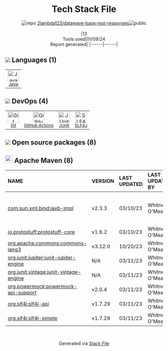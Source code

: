 <!--
&lt;--- Readme.md Snippet without images Start ---&gt;
## Tech Stack
2lambda123/datawave-base-rest-responses is built on the following main stack:

- [Java](https://www.java.com) – Languages
- [JUnit](http://junit.org/) – Testing Frameworks
- [SLF4J](http://slf4j.org/) – Log Management
- [GitHub Actions](https://github.com/features/actions) – Continuous Integration

Full tech stack [here](/techstack.md)

&lt;--- Readme.md Snippet without images End ---&gt;

&lt;--- Readme.md Snippet with images Start ---&gt;
## Tech Stack
2lambda123/datawave-base-rest-responses is built on the following main stack:

- <img width='25' height='25' src='https://img.stackshare.io/service/995/K85ZWV2F.png' alt='Java'/> [Java](https://www.java.com) – Languages
- <img width='25' height='25' src='https://img.stackshare.io/service/2020/874086.png' alt='JUnit'/> [JUnit](http://junit.org/) – Testing Frameworks
- <img width='25' height='25' src='https://img.stackshare.io/service/2805/05518ecaa42841e834421e9d6987b04f_400x400.png' alt='SLF4J'/> [SLF4J](http://slf4j.org/) – Log Management
- <img width='25' height='25' src='https://img.stackshare.io/service/11563/actions.png' alt='GitHub Actions'/> [GitHub Actions](https://github.com/features/actions) – Continuous Integration

Full tech stack [here](/techstack.md)

&lt;--- Readme.md Snippet with images End ---&gt;
-->
<div align="center">

# Tech Stack File
![](https://img.stackshare.io/repo.svg "repo") [2lambda123/datawave-base-rest-responses](https://github.com/2lambda123/datawave-base-rest-responses)![](https://img.stackshare.io/public_badge.svg "public")
<br/><br/>
|13<br/>Tools used|01/09/24 <br/>Report generated|
|------|------|
</div>

## <img src='https://img.stackshare.io/languages.svg'/> Languages (1)
<table><tr>
  <td align='center'>
  <img width='36' height='36' src='https://img.stackshare.io/service/995/K85ZWV2F.png' alt='Java'>
  <br>
  <sub><a href="https://www.java.com">Java</a></sub>
  <br>
  <sub></sub>
</td>

</tr>
</table>

## <img src='https://img.stackshare.io/devops.svg'/> DevOps (4)
<table><tr>
  <td align='center'>
  <img width='36' height='36' src='https://img.stackshare.io/service/1046/git.png' alt='Git'>
  <br>
  <sub><a href="http://git-scm.com/">Git</a></sub>
  <br>
  <sub></sub>
</td>

<td align='center'>
  <img width='36' height='36' src='https://img.stackshare.io/service/11563/actions.png' alt='GitHub Actions'>
  <br>
  <sub><a href="https://github.com/features/actions">GitHub Actions</a></sub>
  <br>
  <sub></sub>
</td>

<td align='center'>
  <img width='36' height='36' src='https://img.stackshare.io/service/2020/874086.png' alt='JUnit'>
  <br>
  <sub><a href="http://junit.org/">JUnit</a></sub>
  <br>
  <sub></sub>
</td>

<td align='center'>
  <img width='36' height='36' src='https://img.stackshare.io/service/2805/05518ecaa42841e834421e9d6987b04f_400x400.png' alt='SLF4J'>
  <br>
  <sub><a href="http://slf4j.org/">SLF4J</a></sub>
  <br>
  <sub></sub>
</td>

</tr>
</table>


## <img src='https://img.stackshare.io/group.svg' /> Open source packages (8)</h2>

## <img width='24' height='24' src='https://img.stackshare.io/package_manager/977/default_9833f2ef0bbc2a946b4cc5e9307264033361076b.png'/> Apache Maven (8)

|NAME|VERSION|LAST UPDATED|LAST UPDATED BY|LICENSE|VULNERABILITIES|
|:------|:------|:------|:------|:------|:------|
|[com.sun.xml.bind:jaxb-impl](http://jaxb.java.net/)|v2.3.3|03/10/23|Whitney O'Meara |CDDL-1.1,CNRI-Python-GPL-Compatible|N/A|
|[io.protostuff:protostuff-core](https://protostuff.github.io)|v1.6.2|03/10/23|Whitney O'Meara |Apache-2.0|N/A|
|[org.apache.commons:commons-lang3](http://commons.apache.org/proper/commons-lang/)|v3.12.0|10/20/23|Whitney O'Meara |Apache-2.0|N/A|
|[org.junit.jupiter:junit-jupiter-engine](https://junit.org/junit5/)|N/A|03/11/23|Whitney O'Meara |EPL-2.0|N/A|
|[org.junit.vintage:junit-vintage-engine](https://junit.org/junit5/)|N/A|03/11/23|Whitney O'Meara |EPL-2.0|N/A|
|[org.powermock:powermock-api-support](http://www.powermock.org)|v2.0.4|03/11/23|Whitney O'Meara |Apache-2.0|N/A|
|[org.slf4j:slf4j-api](http://www.slf4j.org)|v1.7.29|03/11/23|Whitney O'Meara |MIT|N/A|
|[org.slf4j:slf4j-simple](http://www.slf4j.org)|v1.7.29|03/11/23|Whitney O'Meara |MIT|N/A|

<br/>
<div align='center'>

Generated via [Stack File](https://github.com/marketplace/stack-file)
